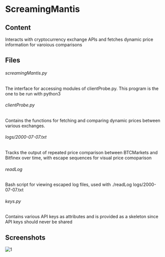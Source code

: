 # ScreamingMantis
## Content
Interacts with cryptocurrency exchange APIs and fetches dynamic price
information for varoious comparisons
## Files
###### screamingMantis.py
The interface for accessing modules of clientProbe.py. This program is the one
to be run with python3
###### clientProbe.py
Contains the functions for fetching and comparing dynamic prices between various
exchanges.
###### logs/2000-07-07.txt
Tracks the output of repeated price comparison between BTCMarkets and Bitfinex
over time, with escape sequences for visual price comoparison
###### readLog
Bash script for viewing escaped log files, used with ./readLog
logs/2000-07-07.txt
###### keys.py
Contains various API keys as attributes and is provided as a skeleton since API
keys should never be shared
## Screenshots
![1](https://user-images.githubusercontent.com/38335668/42029214-268ec572-7b12-11e8-98c1-e28bc15c02f0.jpg)


